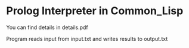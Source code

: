 # Prolog Interpreter in Common_Lisp

You can find details in details.pdf

Program reads input from input.txt and writes results to output.txt
